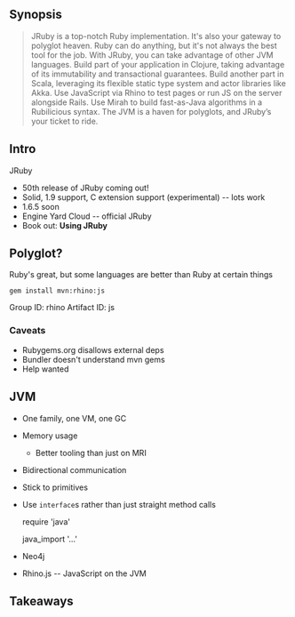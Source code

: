 Synopsis
--------

> JRuby is a top-notch Ruby implementation. It's also your gateway to polyglot heaven. Ruby can do anything, but it's not always the best tool for the job. With JRuby, you can take advantage of other JVM languages. Build part of your application in Clojure, taking advantage of its immutability and transactional guarantees. Build another part in Scala, leveraging its flexible static type system and actor libraries like Akka. Use JavaScript via Rhino to test pages or run JS on the server alongside Rails. Use Mirah to build fast-as-Java algorithms in a Rubilicious syntax. The JVM is a haven for polyglots, and JRuby’s your ticket to ride.

Intro
-----

JRuby

* 50th release of JRuby coming out!
* Solid, 1.9 support, C extension support (experimental) -- lots work
* 1.6.5 soon
* Engine Yard Cloud -- official JRuby
* Book out: **Using JRuby**

Polyglot?
---------

Ruby's great, but some languages are better than Ruby at certain things

    gem install mvn:rhino:js

Group ID: rhino
Artifact ID: js

### Caveats

* Rubygems.org disallows external deps
* Bundler doesn't understand mvn gems
* Help wanted

JVM
---

* One family, one VM, one GC
* Memory usage
  * Better tooling than just on MRI

* Bidirectional communication
* Stick to primitives
* Use `interface`s rather than just straight method calls

    require 'java'

    java_import '...'

* Neo4j
* Rhino.js -- JavaScript on the JVM

Takeaways
---------
